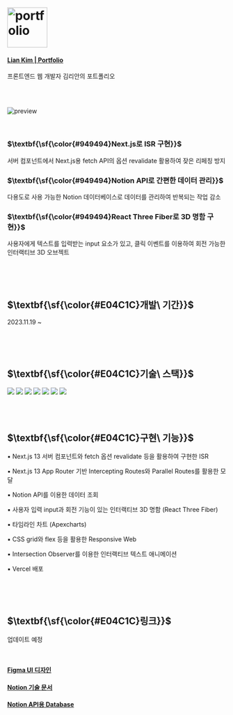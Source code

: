 # <img src="https://github.com/lianKim/portfolio/assets/97217822/29e9174f-2bb3-4c3e-9ae5-993f5046bae5" alt="portfolio" height="92px">

#### [Lian Kim | Portfolio](https://liankim.kr)

프론트엔드 웹 개발자 김리안의 포트폴리오

</br>

</br>

![preview](https://github.com/lianKim/portfolio/assets/97217822/f457b9be-0791-4eaa-bb97-1e80c184426a)

</br>

<h3>$\textbf{\sf{\color{#949494}Next.js로 ISR 구현}}$</h3>

서버 컴포넌트에서 Next.js용 fetch API의 옵션 revalidate 활용하여 잦은 리페칭 방지

<h3>$\textbf{\sf{\color{#949494}Notion API로 간편한 데이터 관리}}$</h3>

다용도로 사용 가능한 Notion 데이터베이스로 데이터를 관리하여 반복되는 작업 감소

<h3>$\textbf{\sf{\color{#949494}React Three Fiber로 3D 명함 구현}}$</h3>

사용자에게 텍스트를 입력받는 input 요소가 있고, 클릭 이벤트를 이용하여 회전 가능한 인터랙티브 3D 오브젝트

</br>

</br>

</br>

<h2>$\textbf{\sf{\color{#E04C1C}개발\ 기간}}$</h2>

2023.11.19 ~ 

</br>

</br>

</br>

<h2>$\textbf{\sf{\color{#E04C1C}기술\ 스택}}$</h2>

<div>
  <img src="https://img.shields.io/badge/Typescript-3178C6?&style=flat-square&logo=typescript&logoColor=white">
  <img src="https://img.shields.io/badge/React-61DAFB?&style=flat-square&logo=react&logoColor=white">
  <img src="https://img.shields.io/badge/Next.js-FF4154?&style=flat-square&logo=reactquery&logoColor=white">
  <img src="https://img.shields.io/badge/Notion API-000000?&style=flat-square&logo=notion&logoColor=white">
  <img src="https://img.shields.io/badge/React Three Fiber-000000?&style=flat-square">
  <img src="https://img.shields.io/badge/Vercel-000000?&style=flat-square&logo=vercel&logoColor=white">
  <img src="https://img.shields.io/badge/Figma-F24E1E?&style=flat-square&logo=figma&logoColor=white">
</div>

</br>

</br>

</br>

<h2>$\textbf{\sf{\color{#E04C1C}구현\ 기능}}$</h2>

▪️ Next.js 13 서버 컴포넌트와 fetch 옵션 revalidate 등을 활용하여 구현한 ISR

▪️ Next.js 13 App Router 기반 Intercepting Routes와 Parallel Routes를 활용한 모달

▪️ Notion API를 이용한 데이터 조회

▪️ 사용자 입력 input과 회전 기능이 있는 인터랙티브 3D 명함 (React Three Fiber)

▪️ 타임라인 차트 (Apexcharts)

▪️ CSS grid와 flex 등을 활용한 Responsive Web

▪️ Intersection Observer를 이용한 인터랙티브 텍스트 애니메이션

▪️ Vercel 배포

</br>

</br>

</br>

<h2>$\textbf{\sf{\color{#E04C1C}링크}}$</h2>

업데이트 예정

</br>

#### [Figma UI 디자인]()
#### [Notion 기술 문서]()
#### [Notion API용 Database]()


